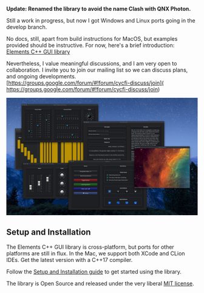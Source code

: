 **Update: Renamed the library to avoid the name Clash with QNX Photon.**

Still a work in progress, but now I got Windows and Linux ports going in the develop branch.

No docs, still, apart from build instructions for MacOS, but examples provided should be instructive.
For now, here's a brief introduction: [Elements C++ GUI library](
https://www.cycfi.com/2019/07/photon-micro-gui/)

Nevertheless, I value meaningful discussions, and I am very open to collaboration.
I invite you to join our mailing list so we can discuss plans, and ongoing developments.
[https://groups.google.com/forum/#!forum/cycfi-discuss/join](
https://groups.google.com/forum/#!forum/cycfi-discuss/join)

![alt Photon Sampler](images/photon_sampler.jpg)

## Setup and Installation

The Elements C++ GUI library is cross-platform, but ports for other
platforms are still in flux. In the Mac, we support both XCode and CLion
IDEs. Get the latest version with a C++17 compiler.

Follow the [Setup and Installation guide](docs/setup.md) to get started using
the library.

The library is Open Source and released under the very liberal [MIT
license](http://tinyurl.com/p6pekvo).
